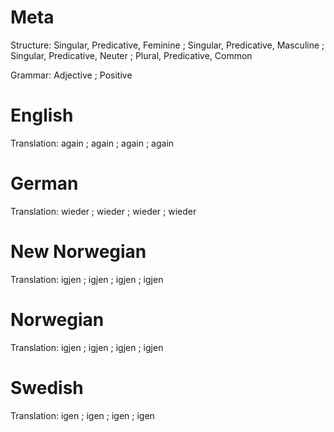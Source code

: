 Meta
====

Structure: Singular, Predicative, Feminine ; Singular, Predicative, Masculine ; Singular, Predicative, Neuter ; Plural, Predicative, Common

Grammar:   Adjective ; Positive



English
=======

Translation: again ; again ; again ; again



German
======

Translation: wieder ; wieder ; wieder ; wieder



New Norwegian
=============

Translation: igjen ; igjen ; igjen ; igjen



Norwegian
=========

Translation: igjen ; igjen ; igjen ; igjen



Swedish
=======

Translation: igen ; igen ; igen ; igen
